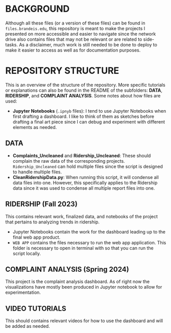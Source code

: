 # BACKGROUND
Although all these files (or a version of these files) can be found in `files.brandeis.edu`, this repository is meant to make the projects I presented on more accessible and easier to navigate since the network drive also contains files that may not be relevant or are related to side-tasks.
As a disclaimer, much work is still needed to be done to deploy to make it easier to access as well as for documentation purposes.

# REPOSITORY STRUCTURE
This is an overview of the structure of the repository. More specific tutorials or explanations can also be found in the README of the subfolders: **DATA**, **RIDERSHIP**, and **COMPLAINT ANALYSIS**.
Some notes about how files are used:
 - **Jupyter Notebooks** (`.ipnyb` files): I tend to use Jupyter Notebooks when first drafting a dashboard. I like to think of them as sketches before drafting a final art piece since I can debug and experiment with different elements as needed.

## DATA
 - **Complaints_Uncleaned** and **Ridership_Uncleaned**: These should complain the raw data of the corresponding projects. `Ridership_Uncleaned` can hold multiple files since the script is designed to handle multiple files.
 - **CleanRidershipData.py**: When running this script, it will condense all data files into one. However, this specifically applies to the Ridership data since it was used to condense all multiple report files into one.

## RIDERSHIP (Fall 2023)
This contains relevant work, finalized data, and notebooks of the project that pertains to analyzing trends in ridership.
- Jupyter Notebooks contain the work for the dashboard leading up to the final web app product.
- `WEB APP` contains the files necessary to run the web app application. This folder is necessary to open in terminal with so that you can run the script locally.

## COMPLAINT ANALYSIS (Spring 2024)
This project is the complaint analysis dashboard. As of right now the visualizations have mostly been produced in Jupyter notebook to allow for experimentation.

## VIDEO TUTORIALS
This should contains relevant videos for how to use the dashboard and will be added as needed.